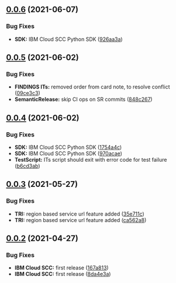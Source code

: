 ## [0.0.6](https://github.com/IBM/scc-python-sdk/compare/v0.0.5...v0.0.6) (2021-06-07)


### Bug Fixes

* **SDK:** IBM Cloud SCC Python SDK ([926aa3a](https://github.com/IBM/scc-python-sdk/commit/926aa3af40ad73aa5d302df704b5a5dee57b7e14))

## [0.0.5](https://github.com/IBM/scc-python-sdk/compare/v0.0.4...v0.0.5) (2021-06-02)


### Bug Fixes

* **FINDINGS ITs:** removed order from card note, to resolve conflict ([09ce3c3](https://github.com/IBM/scc-python-sdk/commit/09ce3c332a878164d8317dd131a671cee668f121))
* **SemanticRelease:** skip CI ops on SR commits ([848c267](https://github.com/IBM/scc-python-sdk/commit/848c267b403da9fd69258b3842a4daeffb5c2f2d))

## [0.0.4](https://github.com/IBM/scc-python-sdk/compare/v0.0.3...v0.0.4) (2021-06-02)


### Bug Fixes

* **SDK:** IBM Cloud SCC Python SDK ([1754a4c](https://github.com/IBM/scc-python-sdk/commit/1754a4c6d808ebaa194df4a51166a3a2b83150be))
* **SDK:** IBM Cloud SCC Python SDK ([970acae](https://github.com/IBM/scc-python-sdk/commit/970acaeb0b081918d283df0cfad27af30e67e8db))
* **TestScript:** ITs script should exit with error code for test failure ([b6cd3ab](https://github.com/IBM/scc-python-sdk/commit/b6cd3ab142ea8628af4ccf0cd175449459c79b7a))

## [0.0.3](https://github.com/IBM/scc-python-sdk/compare/v0.0.2...v0.0.3) (2021-05-27)


### Bug Fixes

* **TRI:** region based service url feature added ([35e711c](https://github.com/IBM/scc-python-sdk/commit/35e711c7b62b841a612801996b3c612953ed6960))
* **TRI:** region based service url feature added ([ca562a8](https://github.com/IBM/scc-python-sdk/commit/ca562a8503e5063dec2394d139854ebd3b87df36))

## [0.0.2](https://github.com/IBM/scc-python-sdk/compare/v0.0.1...v0.0.2) (2021-04-27)


### Bug Fixes

* **IBM Cloud SCC:** first release ([167a813](https://github.com/IBM/scc-python-sdk/commit/167a8138d0c78142dbad2e4defdef5cd53e5da1e))
* **IBM Cloud SCC:** first release ([8da4e3a](https://github.com/IBM/scc-python-sdk/commit/8da4e3ac72659864d94c913bed6dee3c8d0fb058))
